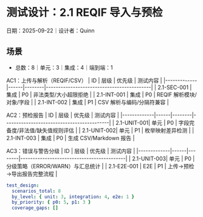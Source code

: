 # 测试设计：2.1 REQIF 导入与预检

日期：2025-09-22｜设计者：Quinn

## 场景

- 总数：8｜单元：3｜集成：4｜端到端：1

AC1：上传与解析（REQIF/CSV）
| ID          | 层级 | 优先级 | 测试内容                                  |
|-------------|------|--------|-------------------------------------------|
| 2.1-SEC-001 | 集成 | P0     | 非法类型/大小超限拒绝                     |
| 2.1-INT-001 | 集成 | P0     | REQIF 解析模块/对象/字段                  |
| 2.1-INT-002 | 集成 | P1     | CSV 解析与编码/分隔符兼容                 |

AC2：预检报告
| ID          | 层级 | 优先级 | 测试内容                                  |
|-------------|------|--------|-------------------------------------------|
| 2.1-UNIT-001| 单元 | P0     | 字段完备度/非法值/缺失值规则评估          |
| 2.1-UNIT-002| 单元 | P1     | 枚举映射差异检测                          |
| 2.1-INT-003 | 集成 | P0     | 生成 CSV/Markdown 报告                    |

AC3：错误与警告分级
| ID          | 层级 | 优先级 | 测试内容                                  |
|-------------|------|--------|-------------------------------------------|
| 2.1-UNIT-003| 单元 | P0     | 分级策略（ERROR/WARN）与汇总统计          |
| 2.1-E2E-001 | E2E  | P1     | 上传→预检→导出报告完整流程                |

```yaml
test_design:
  scenarios_total: 8
  by_level: { unit: 3, integration: 4, e2e: 1 }
  by_priority: { p0: 5, p1: 3 }
  coverage_gaps: []
```

